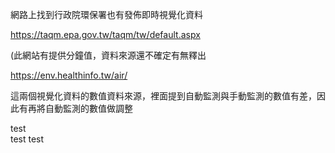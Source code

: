 網路上找到行政院環保署也有發佈即時視覺化資料

https://taqm.epa.gov.tw/taqm/tw/default.aspx

(此網站有提供分鐘值，資料來源還不確定有無釋出

https://env.healthinfo.tw/air/

這兩個視覺化資料的數值資料來源，裡面提到自動監測與手動監測的數值有差，因此有再將自動監測的數值做調整

test  
test
test
